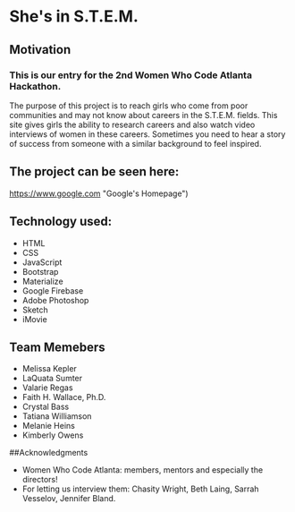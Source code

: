 # She's in S.T.E.M.

## Motivation
### This is our entry for the 2nd Women Who Code Atlanta Hackathon.
The purpose of this project is to reach girls who come from poor communities and may not know about careers in the S.T.E.M. fields. This site gives girls the ability to research careers and also watch video interviews of women in these careers. Sometimes you need to hear a story of success from someone with a similar background to feel inspired. 

## The project can be seen here:
https://www.google.com "Google's Homepage")


## Technology used:
*  HTML
*  CSS
*  JavaScript
*  Bootstrap
*  Materialize
*  Google Firebase
*  Adobe Photoshop
*  Sketch
*  iMovie

## Team Memebers
*  Melissa Kepler
*  LaQuata Sumter
*  Valarie Regas
*  Faith H. Wallace, Ph.D.
*  Crystal Bass
*  Tatiana Williamson
*  Melanie Heins
*  Kimberly Owens

##Acknowledgments
*  Women Who Code Atlanta: members, mentors and especially the directors!
*  For letting us interview them: Chasity Wright, Beth Laing, Sarrah Vesselov, Jennifer Bland.
